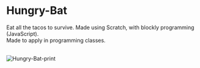 # Hungry-Bat
Eat all the tacos to survive. Made using Scratch, with blockly programming (JavaScript).<br>
Made to apply in programming classes.<br><br>

![Hungry-Bat-print](https://github.com/user-attachments/assets/3ef09755-d1fd-4382-9f5a-29a0938530cc)
